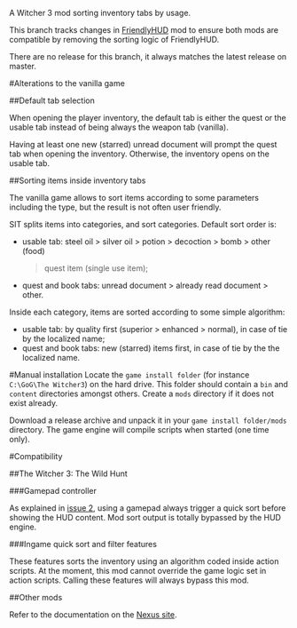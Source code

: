 A Witcher 3 mod sorting inventory tabs by usage.

This branch tracks changes in
[FriendlyHUD](http://www.nexusmods.com/witcher3/mods/365/?) mod to ensure both
mods are compatible by removing the sorting logic of FriendlyHUD.

There are no release for this branch, it always matches the latest release on
master.

#Alterations to the vanilla game

##Default tab selection

When opening the player inventory, the default tab is either the quest or the
usable tab instead of being always the weapon tab (vanilla).

Having at least one new (starred) unread document will prompt the quest tab
when opening the inventory. Otherwise, the inventory opens on the usable tab.

##Sorting items inside inventory tabs

The vanilla game allows to sort items according to some parameters including
the type, but the result is not often user friendly.

SIT splits items into categories, and sort categories. Default sort order is:

- usable tab: steel oil > silver oil > potion > decoction > bomb > other (food)
  > quest item (single use item);
- quest and book tabs: unread document > already read document > other.

Inside each category, items are sorted according to some simple algorithm:

- usable tab: by quality first (superior > enhanced > normal), in case of tie
  by the localized name;
- quest and book tabs: new (starred) items first, in case of tie by the the
  localized name.

#Manual installation
Locate the `game install folder` (for instance `C:\GoG\The Witcher3`) on the
hard drive. This folder should contain a `bin` and `content` directories
amongst others.  Create a `mods` directory if it does not exist already.

Download a release archive and unpack it in your `game install folder/mods`
directory. The game engine will compile scripts when started (one time only).

#Compatibility

##The Witcher 3: The Wild Hunt

###Gamepad controller

As explained in [issue 2][issue_2], using a gamepad always trigger a quick sort
before showing the HUD content. Mod sort output is totally bypassed by the HUD
engine.

###Ingame quick sort and filter features

These features sorts the inventory using an algorithm coded inside action
scripts. At the moment, this mod cannot override the game logic set in action
scripts. Calling these features will always bypass this mod.

##Other mods

Refer to the documentation on the [Nexus site][nexus].

[nexus]: http://www.nexusmods.com/witcher3/mods/770/?
[issue_2]: https://github.com/pbarnoux/modSortedInventoryTabs/issues/2
